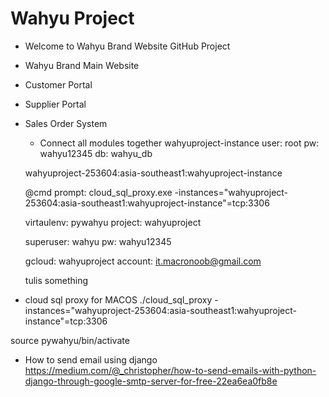 # Wahyu Project

- Welcome to Wahyu Brand Website GitHub Project
- Wahyu Brand Main Website
- Customer Portal
- Supplier Portal
- Sales Order System
    - Connect all modules together
    wahyuproject-instance
    user: root
    pw: wahyu12345
    db: wahyu_db
    
    wahyuproject-253604:asia-southeast1:wahyuproject-instance
    
    @cmd prompt: 
    cloud_sql_proxy.exe -instances="wahyuproject-253604:asia-southeast1:wahyuproject-instance"=tcp:3306
    
    virtaulenv: pywahyu
    project: wahyuproject

    superuser: wahyu
    pw: wahyu12345

    gcloud: wahyuproject
    account: it.macronoob@gmail.com

    tulis something

- cloud sql proxy for MACOS
./cloud_sql_proxy -instances="wahyuproject-253604:asia-southeast1:wahyuproject-instance"=tcp:3306

source pywahyu/bin/activate

- How to send email using django
https://medium.com/@_christopher/how-to-send-emails-with-python-django-through-google-smtp-server-for-free-22ea6ea0fb8e